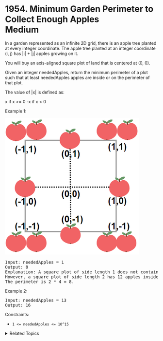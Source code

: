 # 1954. Minimum Garden Perimeter to Collect Enough Apples<br> Medium

In a garden represented as an infinite 2D grid, there is an apple tree planted at every integer coordinate. The apple tree planted at an integer coordinate (i, j) has |i| + |j| apples growing on it.

You will buy an axis-aligned square plot of land that is centered at (0, 0).

Given an integer neededApples, return the minimum perimeter of a plot such that at least neededApples apples are inside or on the perimeter of that plot.

The value of |x| is defined as:

x if x >= 0
-x if x < 0

Example 1:

![](assets/1527_example_1_2.png)

<pre>
Input: neededApples = 1
Output: 8
Explanation: A square plot of side length 1 does not contain any apples.
However, a square plot of side length 2 has 12 apples inside (as depicted in the image above).
The perimeter is 2 * 4 = 8.
</pre>

Example 2:

<pre>
Input: neededApples = 13
Output: 16
</pre>

Constraints:

-   `1 <= neededApples <= 10^15`

<details>

<summary> Related Topics </summary>

-   `Geomatric`
-   `Math`

</details>
